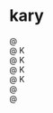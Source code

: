 # kary

@ <br/>
@ K<br/>
@ K<br/>
@ K<br/>
@ K<br/>
@ <br/>
@ <br/>

<!--
@ 
@ K  @   @   @@   @ @
@ K @   @ @  @ @  @ @
@ K@    @@@  @@   @ @
@ K @   @ @  @ @   @
@ @  @  @ @  @ @   @
@
-->
